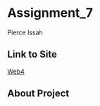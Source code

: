 # Assignment_7

Pierce Issah

## Link to Site

[Web4](https://in-info-web4.informatics.iupui.edu/~pissah/N320/Vue/assignment_7)

<!-- [Github Pages]() -->

## About Project
